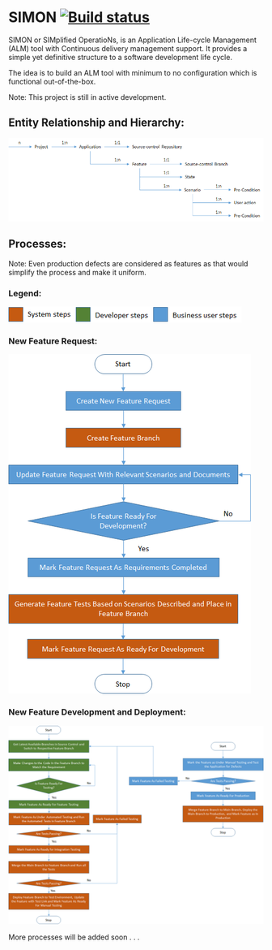 # SIMON [![Build status](https://ci.appveyor.com/api/projects/status/yfgjd8a0s918f7ge)](https://ci.appveyor.com/project/mrshridhara/simon) #

SIMON or SIMplified OperatioNs, is an Application Life-cycle Management (ALM) tool with Continuous delivery management support. It provides a simple yet definitive structure to a software development life cycle.

The idea is to build an ALM tool with minimum to no configuration which is functional out-of-the-box.

Note: This project is still in active development.

## Entity Relationship and Hierarchy: ##

![Entity Hierarchy](Assets/entity-hierarchy.png)

## Processes: ##

Note: Even production defects are considered as features as that would simplify the process and make it uniform.

### Legend: ###

![Legend](Assets/process-legend.png)

### New Feature Request: ###

![New Feature Request](Assets/new-feature-request-process.png)

### New Feature Development and Deployment: ###

![New Feature Development](Assets/new-feature-development-process.png)

More processes will be added soon . . .
